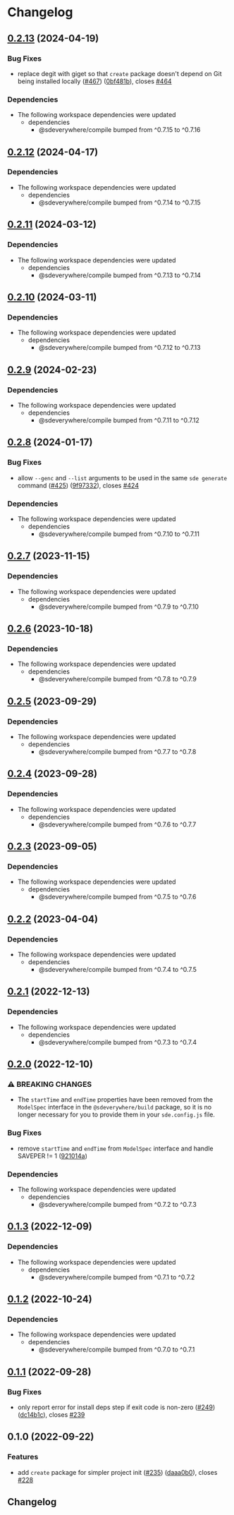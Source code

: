# Changelog

## [0.2.13](https://github.com/climateinteractive/SDEverywhere/compare/create-v0.2.12...create-v0.2.13) (2024-04-19)


### Bug Fixes

* replace degit with giget so that `create` package doesn't depend on Git being installed locally ([#467](https://github.com/climateinteractive/SDEverywhere/issues/467)) ([0bf481b](https://github.com/climateinteractive/SDEverywhere/commit/0bf481b005ccb72075a186020098529be4004f9f)), closes [#464](https://github.com/climateinteractive/SDEverywhere/issues/464)


### Dependencies

* The following workspace dependencies were updated
  * dependencies
    * @sdeverywhere/compile bumped from ^0.7.15 to ^0.7.16

## [0.2.12](https://github.com/climateinteractive/SDEverywhere/compare/create-v0.2.11...create-v0.2.12) (2024-04-17)


### Dependencies

* The following workspace dependencies were updated
  * dependencies
    * @sdeverywhere/compile bumped from ^0.7.14 to ^0.7.15

## [0.2.11](https://github.com/climateinteractive/SDEverywhere/compare/create-v0.2.10...create-v0.2.11) (2024-03-12)


### Dependencies

* The following workspace dependencies were updated
  * dependencies
    * @sdeverywhere/compile bumped from ^0.7.13 to ^0.7.14

## [0.2.10](https://github.com/climateinteractive/SDEverywhere/compare/create-v0.2.9...create-v0.2.10) (2024-03-11)


### Dependencies

* The following workspace dependencies were updated
  * dependencies
    * @sdeverywhere/compile bumped from ^0.7.12 to ^0.7.13

## [0.2.9](https://github.com/climateinteractive/SDEverywhere/compare/create-v0.2.8...create-v0.2.9) (2024-02-23)

### Dependencies

* The following workspace dependencies were updated
  * dependencies
    * @sdeverywhere/compile bumped from ^0.7.11 to ^0.7.12

## [0.2.8](https://github.com/climateinteractive/SDEverywhere/compare/create-v0.2.7...create-v0.2.8) (2024-01-17)


### Bug Fixes

* allow `--genc` and `--list` arguments to be used in the same `sde generate` command ([#425](https://github.com/climateinteractive/SDEverywhere/issues/425)) ([9f97332](https://github.com/climateinteractive/SDEverywhere/commit/9f9733245721b7701e20eab8da2a2579834a60c2)), closes [#424](https://github.com/climateinteractive/SDEverywhere/issues/424)


### Dependencies

* The following workspace dependencies were updated
  * dependencies
    * @sdeverywhere/compile bumped from ^0.7.10 to ^0.7.11

## [0.2.7](https://github.com/climateinteractive/SDEverywhere/compare/create-v0.2.6...create-v0.2.7) (2023-11-15)

### Dependencies

* The following workspace dependencies were updated
  * dependencies
    * @sdeverywhere/compile bumped from ^0.7.9 to ^0.7.10

## [0.2.6](https://github.com/climateinteractive/SDEverywhere/compare/create-v0.2.5...create-v0.2.6) (2023-10-18)

### Dependencies

* The following workspace dependencies were updated
  * dependencies
    * @sdeverywhere/compile bumped from ^0.7.8 to ^0.7.9

## [0.2.5](https://github.com/climateinteractive/SDEverywhere/compare/create-v0.2.4...create-v0.2.5) (2023-09-29)

### Dependencies

* The following workspace dependencies were updated
  * dependencies
    * @sdeverywhere/compile bumped from ^0.7.7 to ^0.7.8

## [0.2.4](https://github.com/climateinteractive/SDEverywhere/compare/create-v0.2.3...create-v0.2.4) (2023-09-28)

### Dependencies

* The following workspace dependencies were updated
  * dependencies
    * @sdeverywhere/compile bumped from ^0.7.6 to ^0.7.7

## [0.2.3](https://github.com/climateinteractive/SDEverywhere/compare/create-v0.2.2...create-v0.2.3) (2023-09-05)

### Dependencies

* The following workspace dependencies were updated
  * dependencies
    * @sdeverywhere/compile bumped from ^0.7.5 to ^0.7.6

## [0.2.2](https://github.com/climateinteractive/SDEverywhere/compare/create-v0.2.1...create-v0.2.2) (2023-04-04)

### Dependencies

* The following workspace dependencies were updated
  * dependencies
    * @sdeverywhere/compile bumped from ^0.7.4 to ^0.7.5

## [0.2.1](https://github.com/climateinteractive/SDEverywhere/compare/create-v0.2.0...create-v0.2.1) (2022-12-13)

### Dependencies

* The following workspace dependencies were updated
  * dependencies
    * @sdeverywhere/compile bumped from ^0.7.3 to ^0.7.4

## [0.2.0](https://github.com/climateinteractive/SDEverywhere/compare/create-v0.1.3...create-v0.2.0) (2022-12-10)


### ⚠ BREAKING CHANGES

* The `startTime` and `endTime` properties have been removed from the `ModelSpec` interface in the `@sdeverywhere/build` package, so it is no longer necessary for you to provide them in your `sde.config.js` file.

### Bug Fixes

* remove `startTime` and `endTime` from `ModelSpec` interface and handle SAVEPER != 1 ([921014a](https://github.com/climateinteractive/SDEverywhere/commit/921014aeeda646a130ac324823ab5633d6abcdfa))


### Dependencies

* The following workspace dependencies were updated
  * dependencies
    * @sdeverywhere/compile bumped from ^0.7.2 to ^0.7.3

## [0.1.3](https://github.com/climateinteractive/SDEverywhere/compare/create-v0.1.2...create-v0.1.3) (2022-12-09)

### Dependencies

* The following workspace dependencies were updated
  * dependencies
    * @sdeverywhere/compile bumped from ^0.7.1 to ^0.7.2

## [0.1.2](https://github.com/climateinteractive/SDEverywhere/compare/create-v0.1.1...create-v0.1.2) (2022-10-24)

### Dependencies

* The following workspace dependencies were updated
  * dependencies
    * @sdeverywhere/compile bumped from ^0.7.0 to ^0.7.1

## [0.1.1](https://github.com/climateinteractive/SDEverywhere/compare/create-v0.1.0...create-v0.1.1) (2022-09-28)


### Bug Fixes

* only report error for install deps step if exit code is non-zero ([#249](https://github.com/climateinteractive/SDEverywhere/issues/249)) ([dc14b1c](https://github.com/climateinteractive/SDEverywhere/commit/dc14b1cbcc5119e08c4878ecdc5d133e74acacfa)), closes [#239](https://github.com/climateinteractive/SDEverywhere/issues/239)

## 0.1.0 (2022-09-22)


### Features

* add `create` package for simpler project init ([#235](https://github.com/climateinteractive/SDEverywhere/issues/235)) ([daaa0b0](https://github.com/climateinteractive/SDEverywhere/commit/daaa0b0ae670b51ea92ef0ec4893d11dfa05d3f1)), closes [#228](https://github.com/climateinteractive/SDEverywhere/issues/228)

## Changelog
